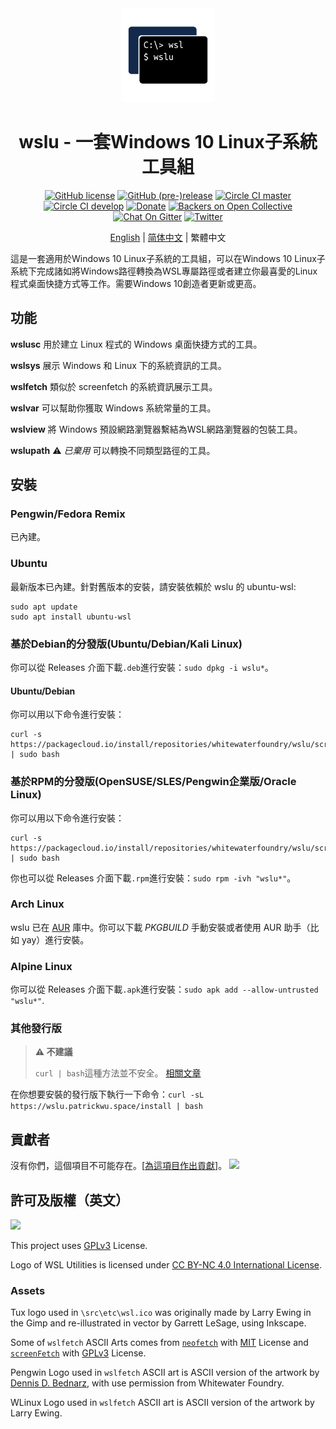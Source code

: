 <div align="center">

<img width="150" height="150" src="extras/icon.png">

# wslu - 一套Windows 10 Linux子系統工具組

[![GitHub license](https://flat.badgen.net/github/license/wslutilities/wslu?icon=github&label=&color=cyan)](https://github.com/wslutilities/wslu/blob/master/LICENSE)
[![GitHub (pre-)release](https://flat.badgen.net/github/release/wslutilities/wslu?icon=github&label=)](https://github.com/wslutilities/wslu)
[![Circle CI master](https://flat.badgen.net/circleci/github/wslutilities/wslu/master?label=master&icon=circleci)](https://circleci.com/gh/wslutilities/wslu/tree/master)
[![Circle CI develop](https://flat.badgen.net/circleci/github/wslutilities/wslu/develop?label=develop&icon=circleci)](https://circleci.com/gh/wslutilities/wslu/tree/develop)
[![Donate](https://flat.badgen.net/badge/Donate/Paypal/purple)](https://www.paypal.me/callmepk/)
[![Backers on Open Collective](https://flat.badgen.net/opencollective/backers/wslu)](CONTRIBUTING.md#financial-contributions)
[![Chat On Gitter](https://flat.badgen.net/badge/chat/on%20gitter/cyan)](https://gitter.im/wslutilities/wslu)
[![Twitter](https://flat.badgen.net/twitter/follow/wslutilities)](https://twitter.com/wslutilities)

[English](README.md) | [简体中文](README.hans.md) | 繁體中文

</div>

這是一套適用於Windows 10 Linux子系統的工具組，可以在Windows 10 Linux子系統下完成諸如將Windows路徑轉換為WSL專屬路徑或者建立你最喜愛的Linux程式桌面快捷方式等工作。需要Windows 10創造者更新或更高。

## 功能

**wslusc**
用於建立 Linux 程式的 Windows 桌面快捷方式的工具。

**wslsys**
展示 Windows 和 Linux 下的系統資訊的工具。

**wslfetch**
類似於 screenfetch 的系統資訊展示工具。

**wslvar**
可以幫助你獲取 Windows 系統常量的工具。

**wslview**
將 Windows 預設網路瀏覽器繫結為WSL網路瀏覽器的包裝工具。

**wslupath** ⚠ *已棄用*
可以轉換不同類型路徑的工具。

## 安裝

### Pengwin/Fedora Remix

已內建。

### Ubuntu

最新版本已內建。針對舊版本的安裝，請安裝依賴於 wslu 的 ubuntu-wsl:

```
sudo apt update
sudo apt install ubuntu-wsl
```

### 基於Debian的分發版(Ubuntu/Debian/Kali Linux)

你可以從 Releases 介面下載`.deb`進行安裝：`sudo dpkg -i wslu*`。

#### Ubuntu/Debian

你可以用以下命令進行安裝：

```
curl -s https://packagecloud.io/install/repositories/whitewaterfoundry/wslu/script.deb.sh | sudo bash
```

### 基於RPM的分發版(OpenSUSE/SLES/Pengwin企業版/Oracle Linux)

你可以用以下命令進行安裝：

```
curl -s https://packagecloud.io/install/repositories/whitewaterfoundry/wslu/script.rpm.sh | sudo bash
```

你也可以從 Releases 介面下載`.rpm`進行安裝：`sudo rpm -ivh "wslu*"`。

### Arch Linux

wslu 已在 [AUR](https://aur.archlinux.org/packages/wslu/) 庫中。你可以下載 *PKGBUILD* 手動安裝或者使用 AUR 助手（比如 yay）進行安裝。

### Alpine Linux

你可以從 Releases 介面下載`.apk`進行安裝：`sudo apk add --allow-untrusted "wslu*"`.

### 其他發行版

> **⚠ 不建議**
> 
> `curl | bash`這種方法並不安全。 [相關文章](https://sandstorm.io/news/2015-09-24-is-curl-bash-insecure-pgp-verified-install)

在你想要安裝的發行版下執行一下命令：`curl -sL https://wslu.patrickwu.space/install | bash`

## 貢獻者

沒有你們，這個項目不可能存在。[[為這項目作出貢獻](CONTRIBUTING.md)]。
<img src="https://opencollective.com/wslu/contributors.svg?width=890&button=false" />

## 許可及版權（英文）

<img width="150" src="https://www.gnu.org/graphics/gplv3-with-text-136x68.png">

This project uses [GPLv3](LICENSE) License.

Logo of WSL Utilities is licensed under [CC BY-NC 4.0 International License](http://creativecommons.org/licenses/by-nc/4.0/).

### Assets

Tux logo used in `\src\etc\wsl.ico` was originally made by Larry Ewing in the Gimp and re-illustrated in vector by Garrett LeSage, using Inkscape.

Some of `wslfetch` ASCII Arts comes from [`neofetch`](https://github.com/dylanaraps/neofetch/) with [MIT](https://github.com/dylanaraps/neofetch/blob/master/LICENSE.md) License and [`screenFetch`](https://github.com/KittyKatt/screenFetch/) with [GPLv3](https://github.com/KittyKatt/screenFetch/blob/master/COPYING) License.

Pengwin Logo used in `wslfetch` ASCII art is ASCII version of the artwork by [Dennis D. Bednarz](https://twitter.com/DennisBednarz), with use permission from Whitewater Foundry.


WLinux Logo used in `wslfetch` ASCII art is ASCII version of the artwork by Larry Ewing.